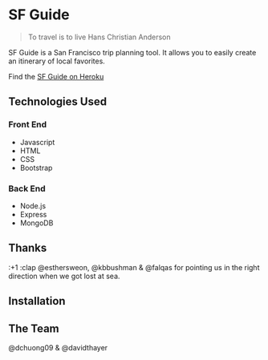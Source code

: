 # SF Guide

> To travel is to live
Hans Christian Anderson

SF Guide is a San Francisco trip planning tool. It allows you to easily create an itinerary of local favorites.

Find the [SF Guide on Heroku](https://calm-caverns-75257.herokuapp.com/)

## Technologies Used
### Front End
- Javascript
- HTML
- CSS
- Bootstrap

### Back End
- Node.js
- Express
- MongoDB

## Thanks
:+1 :clap @esthersweon, @kbbushman & @falqas for pointing us in the right direction when we got lost at sea.

## Installation

## The Team
@dchuong09 & @davidthayer
